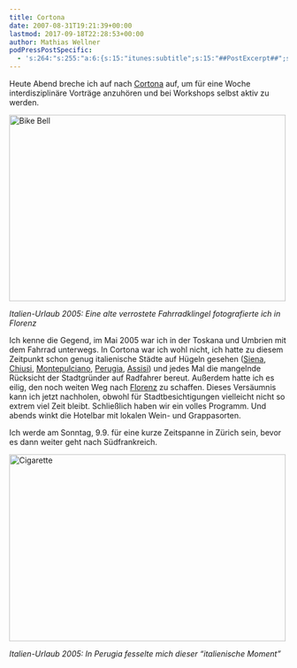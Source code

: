 ```yaml
---
title: Cortona
date: 2007-08-31T19:21:39+00:00
lastmod: 2017-09-18T22:28:53+00:00
author: Mathias Wellner
podPressPostSpecific:
  - 's:264:"s:255:"a:6:{s:15:"itunes:subtitle";s:15:"##PostExcerpt##";s:14:"itunes:summary";s:15:"##PostExcerpt##";s:15:"itunes:keywords";s:17:"##WordPressCats##";s:13:"itunes:author";s:10:"##Global##";s:15:"itunes:explicit";s:7:"Default";s:12:"itunes:block";s:7:"Default";}";";'
---
```

Heute Abend breche ich auf nach [Cortona](http://de.wikipedia.org/wiki/Cortona) auf, um für eine Woche interdisziplinäre Vorträge anzuhören und bei Workshops selbst aktiv zu werden.

[<img src="http://farm2.static.flickr.com/1197/1286456095_a53602ad7c.jpg" alt="Bike Bell" height="337" width="500" />](http://www.flickr.com/photos/mwellner/1286456095/ "Photo Sharing")
  
_Italien-Urlaub 2005: Eine alte verrostete Fahrradklingel fotografierte ich in Florenz_

Ich kenne die Gegend, im Mai 2005 war ich in der Toskana und Umbrien mit dem Fahrrad unterwegs. In Cortona war ich wohl nicht, ich hatte zu diesem Zeitpunkt schon genug italienische Städte auf Hügeln gesehen ([Siena](http://de.wikipedia.org/wiki/Siena), [Chiusi](http://de.wikipedia.org/wiki/Chiusi), [Montepulciano](http://de.wikipedia.org/wiki/Montepulciano_%28Toskana%29), [Perugia](http://de.wikipedia.org/wiki/Perugia), [Assisi](http://de.wikipedia.org/wiki/Assisi)) und jedes Mal die mangelnde Rücksicht der Stadtgründer auf Radfahrer bereut. Außerdem hatte ich es eilig, den noch weiten Weg nach [Florenz](http://de.wikipedia.org/wiki/Florenz) zu schaffen. Dieses Versäumnis kann ich jetzt nachholen, obwohl für Stadtbesichtigungen vielleicht nicht so extrem viel Zeit bleibt. Schließlich haben wir ein volles Programm. Und abends winkt die Hotelbar mit lokalen Wein- und Grappasorten.

Ich werde am Sonntag, 9.9. für eine kurze Zeitspanne in Zürich sein, bevor es dann weiter geht nach Südfrankreich.

[<img src="http://farm2.static.flickr.com/1276/1286456139_e83f5bd019.jpg" alt="Cigarette" height="338" width="500" />](http://www.flickr.com/photos/mwellner/1286456139/ "Photo Sharing")
  
_Italien-Urlaub 2005: In Perugia fesselte mich dieser &#8220;italienische Moment&#8221;_